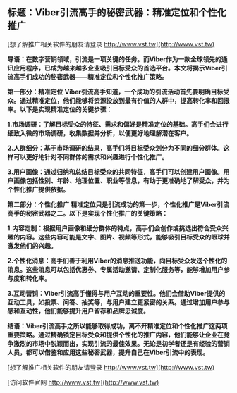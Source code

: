 ## **标题：Viber引流高手的秘密武器：精准定位和个性化推广**

[想了解推广相关软件的朋友请登录 http://www.vst.tw](http://www.vst.tw)

**导语：在数字营销领域，引流是一项关键的任务。而Viber作为一款全球领先的通讯应用程序，已成为越来越多企业吸引目标受众的首选平台。本文将揭示Viber引流高手们成功的秘密武器——精准定位和个性化推广策略。**

**第一部分：精准定位**
**Viber引流高手知道，一个成功的引流活动首先要明确目标受众。通过精准定位，他们能够将资源投放到最有价值的人群中，提高转化率和回报率。以下是实现精准定位的关键步骤：**

**1.市场调研：了解目标受众的特征、需求和偏好是精准定位的基础。高手们会进行细致入微的市场调研，收集数据并分析，以便更好地理解潜在客户。**

**2.人群细分：基于市场调研的结果，高手们将目标受众划分为不同的细分群体。这样可以更好地针对不同群体的需求和兴趣进行个性化推广。**

**3.用户画像：通过归纳和总结目标受众的共同特征，高手们可以创建用户画像。用户画像包括性别、年龄、地理位置、职业等信息，有助于更准确地了解受众，并为个性化推广提供依据。**

**第二部分：个性化推广**
**精准定位只是引流成功的第一步，个性化推广是Viber引流高手的秘密武器之二。以下是实现个性化推广的关键策略：**

**1.内容定制：根据用户画像和细分群体的特点，高手们会创作或挑选出符合受众兴趣的内容。这些内容可能是文字、图片、视频等形式，能够吸引目标受众的眼球并激发他们的兴趣。**

**2.个性化消息：高手们善于利用Viber的消息推送功能，向目标受众发送个性化的消息。这些消息可以包括优惠券、专属活动邀请、定制化服务等，能够增加用户参与度和转化率。**

**3.互动营销：Viber引流高手懂得与用户互动的重要性。他们会借助Viber提供的互动工具，如投票、问答、抽奖等，与用户建立更紧密的关系。通过增加用户参与感和互动性，他们能够提升用户留存和品牌忠诚度。**

**结语：Viber引流高手之所以能够取得成功，离不开精准定位和个性化推广这两项重要策略。通过精确锁定目标受众和提供个性化的推广内容，他们能够让企业在竞争激烈的市场中脱颖而出，实现引流的最佳效果。无论是初学者还是有经验的营销人员，都可以借鉴和应用这些秘密武器，提升自己在Viber引流中的表现。**

[想了解推广相关软件的朋友请登录 http://www.vst.tw](http://www.vst.tw)


[访问软件官网 http://www.vst.tw](http://www.vst.tw)
